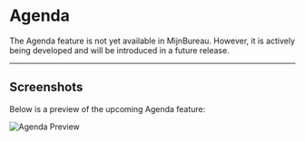 # Agenda

The Agenda feature is not yet available in MijnBureau. However, it is actively being developed and will be introduced in a future release.

---

## Screenshots

Below is a preview of the upcoming Agenda feature:

![Agenda Preview](/img/features/agenda.png)
